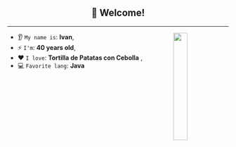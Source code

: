 <h2 align="center">👋 Welcome!</h2>

<hr/>

<img align='right' src='https://encrypted-tbn0.gstatic.com/images?q=tbn:ANd9GcR9fQ6JQjzAWKy-denVXd4YKi2vd2t-jIkDKg&usqp=CAU' width='25%'>  

* 👂 `My name is`: **Ivan**,
* ⚡ `I'm`: **40 years old**,
* ❤️ `I love`: **Tortilla de Patatas con Cebolla**  ,
* 💻 `Favorite lang`: **Java**  

<!---
ivilarop/ivilarop is a ✨ special ✨ repository because its `README.md` (this file) appears on your GitHub profile.
You can click the Preview link to take a look at your changes.
--->
